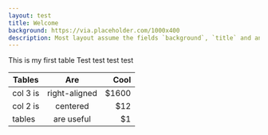 ```yaml
---
layout: test
title: Welcome
background: https://via.placeholder.com/1000x400
description: Most layout assume the fields `background`, `title` and an optional `description`
---
```

This is my first table
Test test test test

| Tables        | Are           | Cool  |
| ------------- |:-------------:| -----:|
| col 3 is      | right-aligned | $1600 |
| col 2 is      | centered      | $12   |
| tables        | are useful    | $1    |
